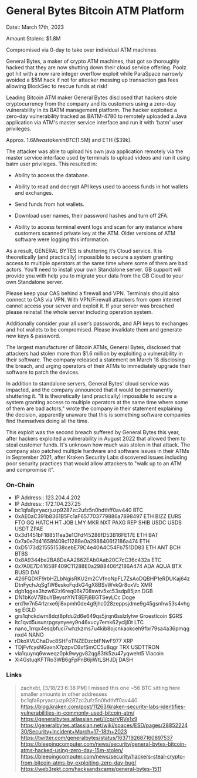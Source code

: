 # General Bytes Bitcoin ATM Platform

Date:: March 17th, 2023

Amount Stolen:: $1.8M

Compromised via 0-day to take over individual ATM machines

General Bytes, a maker of crypto ATM machines, that got so thoroughly hacked that they are now shutting down their cloud service offering. Poolz got hit with a now rare integer overflow exploit while ParaSpace narrowly avoided a $5M hack if not for attacker messing up transaction gas fees allowing BlockSec to rescue funds at risk!

Leading Bitcoin ATM maker General Bytes disclosed that hackers stole cryptocurrency from the company and its customers using a zero-day vulnerability in its BATM management platform. The hacker exploited a zero-day vulnerability tracked as BATM-4780 to remotely uploaded a Java application via ATM's master service interface and run it with 'batm' user privileges.

Approx. $1.6M was taken in BTC ($1.5M) and ETH ($39k).

The attacker was able to upload his own java application remotely via the master service  interface used by terminals to upload videos and run it using batm user privileges. This resulted in:

- Ability to access the database.

- Ability to read and decrypt API keys used to access funds in hot wallets and exchanges.

- Send funds from hot wallets.

- Download user names, their password hashes and turn off 2FA.

- Ability to access terminal event logs and scan for any instance where customers scanned private key at the ATM. Older versions of ATM software were logging this information.

As a result, GENERAL BYTES is shuttering it’s Cloud service. It is theoretically (and practically) impossible to secure a system granting access to multiple operators at the same time where some of them are bad actors. You’ll need to install your own Standalone server. GB support will provide you with help you to migrate your data from the GB Cloud to your own Standalone server.

Please keep your CAS behind a firewall and VPN. Terminals should also connect to CAS via VPN. With VPN/Firewall attackers from open internet cannot access your server and exploit it. If your server was breached please reinstall the whole server including operation system.

Additionally consider your all user’s passwords, and API keys to exchanges and hot wallets to be compromised. Please invalidate them and generate new keys & password.

The largest manufacturer of Bitcoin ATMs, General Bytes, disclosed that attackers had stolen more than $1.6 million by exploiting a vulnerability in their software. The company released a statement on March 18 disclosing the breach, and urging operators of their ATMs to immediately upgrade their software to patch the devices.

In addition to standalone servers, General Bytes' cloud service was impacted, and the company announced that it would be permanently shuttering it. "It is theoretically (and practically) impossible to secure a system granting access to multiple operators at the same time where some of them are bad actors," wrote the company in their statement explaining the decision, apparently unaware that this is something software companies find themselves doing all the time.

This exploit was the second breach suffered by General Bytes this year, after hackers exploited a vulnerability in August 2022 that allowed them to steal customer funds. It's unknown how much was stolen in that attack. The company also patched multiple hardware and software issues in their ATMs in September 2021, after Kraken Security Labs discovered issues including poor security practices that would allow attackers to "walk up to an ATM and compromise it".

### On-Chain
- IP Address:: 123.204.4.202
- IP Address:: 172.104.237.25
- bc1qfa8pryacrjuzp9287zc2ufz5n0hdthff0av440 BTC
- 0xAE0aC391b8361B5Fc1aF657703779886a7898497 ETH BIZZ EURS FTO GQ HATCH HT JOB LMY MKR NXT PAXG REP SHIB USDC USDS USDT ZPAE
- 0x3d1451bF188511ea3e1CFdf45288fD53B16FE17E ETH BAT
- 0x7a0e7d41658f409c11288e0a2988406f2186a474 ETH
- 0xD5173d215551538cebE79C4e40A4C54Fb751DD83 ETH ANT BCH BTBS
- 0x8A9344be2BA8DeAA2862EAb0Aab20C7cC36c432a ETC
- 0x7A0E7D41658F409C11288E0a2988406f2186A474 ADA AQUA BTX BUSD DAI
- 426FQDKF9rbHZLbNgisRKU2m2CVfnoNpFL7ZsAoDQBHP1eRDUKaj64zDtnFychJqSg1W6eskoFqdkG4gX8BSvWvkQr8oxVc XMR
- dgb1qgea3hzw62zl6req06k708swtv5xc53sdp85jzn DGB
- DN1bKoV7BbuYBeysnYNT8EFj8BGTSeyLCc Doge
- erd1w7n54rlzrxe6jl8xpmh0de4g9jhc028zeppsjdme9g45gsnhw53s4vhgsg EGLD
- grs1qhckdwm8dqt8pfdu2d6e649qs5jrqn6sslzlyhw Groestlcoin $GRS
- ltc1qvd5usunrpgsynyeey9n46xucy7emk62ycljl0t LTC
- nano_1rrqx4esqbfuci7whzkzms7u4kib8ojcnkaokceh9fbr79sa4a36pmqgnxd4 NANO
- rDkoXVLChaDvc8SHFoTNZEDzcbtFNwF977 XRP
- TDjFvfcysNGaxnX7pzpvC6xfSmCC5u8qgr TRX USDTTRON
- via1quynq6wweqz0pk9wygv82qg83tk5zu47yqweht5 Viacoin
- Xi4GstuqKFTRo3WB6gFpPnB6jiWtLSHJDj DASH

### Links
> zachxbt, [3/18/23 6:38 PM] I missed this one ~56 BTC sitting here smaller amounts in other addresses bc1qfa8pryacrjuzp9287zc2ufz5n0hdthff0av440
https://blog.kraken.com/post/11263/kraken-security-labs-identifies-vulnerabilities-in-commonly-used-bitcoin-atm/
https://generalbytes.atlassian.net/l/cp/rVRVe1x9
https://generalbytes.atlassian.net/wiki/spaces/ESD/pages/2885222430/Security+Incident+March+17-18th+2023
https://twitter.com/generalbytes/status/1637192687160897537
https://bleepingcomputer.com/news/security/general-bytes-bitcoin-atms-hacked-using-zero-day-15m-stolen/
https://bleepingcomputer.com/news/security/hackers-steal-crypto-from-bitcoin-atms-by-exploiting-zero-day-bug/
https://web3rekt.com/hacksandscams/general-bytes-1511
